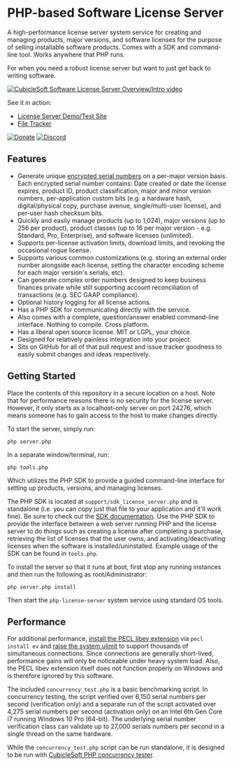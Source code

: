 PHP-based Software License Server
=================================

A high-performance license server system service for creating and managing products, major versions, and software licenses for the purpose of selling installable software products.  Comes with a SDK and command-line tool.  Works anywhere that PHP runs.

For when you need a robust license server but want to just get back to writing software.

[![CubicleSoft Software License Server Overview/Intro video](https://user-images.githubusercontent.com/1432111/77229703-99c91480-6b4c-11ea-96fb-16b477486a67.png)](https://www.youtube.com/watch?v=WtVs9I0bxnU "CubicleSoft Software License Server Overview/Intro")

See it in action:

* [License Server Demo/Test Site](https://license-server-demo.cubiclesoft.com/)
* [File Tracker](https://file-tracker.cubiclesoft.com/)

[![Donate](https://cubiclesoft.com/res/donate-shield.png)](https://cubiclesoft.com/donate/) [![Discord](https://img.shields.io/discord/777282089980526602?label=chat&logo=discord)](https://cubiclesoft.com/product-support/github/)

Features
--------

* Generate unique [encrypted serial numbers](https://cubicspot.blogspot.com/2020/03/adventuring-deeply-into-software-serial.html) on a per-major version basis.  Each encrypted serial number contains:  Date created or date the license expires, product ID, product classification, major and minor version numbers, per-application custom bits (e.g. a hardware hash, digital/physical copy, purchase avenue, single/multi-user license), and per-user hash checksum bits.
* Quickly and easily manage products (up to 1,024), major versions (up to 256 per product), product classes (up to 16 per major version - e.g. Standard, Pro, Enterprise), and software licenses (unlimited).
* Supports per-license activation limits, download limits, and revoking the occasional rogue license.
* Supports various common customizations (e.g. storing an external order number alongside each license, setting the character encoding scheme for each major version's serials, etc).
* Can generate complex order numbers designed to keep business finances private while still supporting account reconciliation of transactions (e.g. SEC GAAP compliance).
* Optional history logging for all license actions.
* Has a PHP SDK for communicating directly with the service.
* Also comes with a complete, question/answer enabled command-line interface.  Nothing to compile.  Cross platform.
* Has a liberal open source license.  MIT or LGPL, your choice.
* Designed for relatively painless integration into your project.
* Sits on GitHub for all of that pull request and issue tracker goodness to easily submit changes and ideas respectively.

Getting Started
---------------

Place the contents of this repository in a secure location on a host.  Note that for performance reasons there is no security for the license server.  However, it only starts as a localhost-only server on port 24276, which means someone has to gain access to the host to make changes directly.

To start the server, simply run:

```
php server.php
```

In a separate window/terminal, run:

```
php tools.php
```

Which utilizes the PHP SDK to provide a guided command-line interface for setting up products, versions, and managing licenses.

The PHP SDK is located at `support/sdk_license_server.php` and is standalone (i.e. you can copy just that file to your application and it'll work fine).  Be sure to check out the [SDK documentation](https://github.com/cubiclesoft/php-license-server/blob/master/docs/sdk_license_server.md).  Use the PHP SDK to provide the interface between a web server running PHP and the license server to do things such as creating a license after completing a purchase, retrieving the list of licenses that the user owns, and activating/deactivating licenses when the software is installed/uninstalled.  Example usage of the SDK can be found in `tools.php`.

To install the server so that it runs at boot, first stop any running instances and then run the following as root/Administrator:

```
php server.php install
```

Then start the `php-license-server` system service using standard OS tools.

Performance
-----------

For additional performance, [install the PECL libev extension](https://pecl.php.net/package/ev) via `pecl install ev` and [raise the system ulimit](https://stackoverflow.com/questions/34588/how-do-i-change-the-number-of-open-files-limit-in-linux) to support thousands of simultaneous connections.  Since connections are generally short-lived, performance gains will only be noticeable under heavy system load.  Also, the PECL libev extension itself does not function properly on Windows and is therefore ignored by this software.

The included `concurrency_test.php` is a basic benchmarking script.  In concurrency testing, the script verified over 6,150 serial numbers per second (verification only) and a separate run of the script activated over 4,275 serial numbers per second (activation only) on an Intel 6th Gen Core i7 running Windows 10 Pro (64-bit).  The underlying serial number verification class can validate up to 27,000 serials numbers per second in a single thread on the same hardware.

While the `concurrency_test.php` script can be run standalone, it is designed to be run with [CubicleSoft PHP concurrency tester](https://github.com/cubiclesoft/php-concurrency-tester/).

